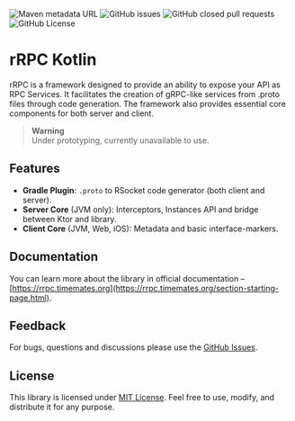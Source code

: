 ![Maven metadata URL](https://img.shields.io/maven-metadata/v?metadataUrl=https%3A%2F%2Fmaven.timemates.org%2Freleases%2Forg%2Ftimemates%2Frrpc-kotlin%2Fclient-core%2Fmaven-metadata.xml)
![GitHub issues](https://img.shields.io/github/issues/timemates/rrpc-kotlin)
![GitHub closed pull requests](https://img.shields.io/github/issues-pr-closed/timemates/rrpc-kotlin)
![GitHub License](https://img.shields.io/github/license/timemates/rrpc-kotlin)
# rRPC Kotlin

rRPC is a framework designed to provide an ability to expose your API as RPC Services.
It facilitates the creation of gRPC-like services from .proto files through code generation.
The framework also provides essential core components for both server and client.

> **Warning** <br>
Under prototyping, currently unavailable to use.

## Features
- **Gradle Plugin**: `.proto` to RSocket code generator (both client and server).
- **Server Core** (JVM only): Interceptors, Instances API and bridge between Ktor and library.
- **Client Core** (JVM, Web, iOS): Metadata and basic interface-markers.

## Documentation

You can learn more about the library in official documentation – [https://rrpc.timemates.org](https://rrpc.timemates.org/section-starting-page.html).

## Feedback

For bugs, questions and discussions please use
the [GitHub Issues](https://github.com/timemates/rrpc-kotlin/issues).

## License

This library is licensed under [MIT License](LICENSE). Feel free to use, modify, and distribute it for any purpose.

